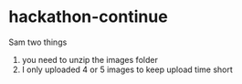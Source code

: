 # hackathon-continue

Sam two things

1. you need to unzip the images folder
2. I only uploaded 4 or 5 images to keep upload time short

